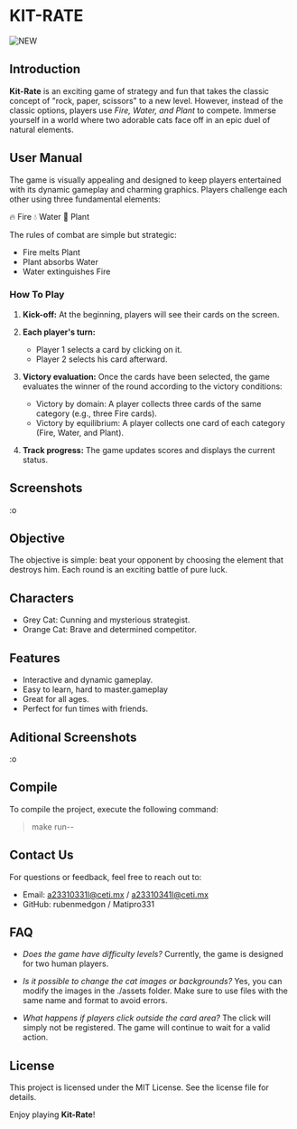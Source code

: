 # KIT-RATE

![NEW](https://github.com/user-attachments/assets/c0c702b0-d67d-471e-a707-a4d87cc4dcf5)

## Introduction

**Kit-Rate** is an exciting game of strategy and fun that takes the classic concept of "rock, paper, scissors" to a new level. However, instead of the classic options, players use *Fire, Water, and Plant*  to compete. Immerse yourself in a world where two adorable cats face off in an epic duel of natural elements.

## User Manual

The game is visually appealing and designed to keep players entertained with its dynamic gameplay and charming graphics. Players challenge each other using three fundamental elements:

🔥 Fire
💧 Water
🌿 Plant

The rules of combat are simple but strategic:
- Fire melts Plant
- Plant absorbs Water
- Water extinguishes Fire

### How To Play

1. **Kick-off:** At the beginning, players will see their cards on the screen.

2. **Each player's turn:**
    - Player 1 selects a card by clicking on it.
    - Player 2 selects his card afterward.

3. **Victory evaluation:** Once the cards have been selected, the game evaluates the winner of the round according to the victory conditions:

    - Victory by domain: A player collects three cards of the same category (e.g., three Fire cards).
    - Victory by equilibrium: A player collects one card of each category (Fire, Water, and Plant).

4. **Track progress:** The game updates scores and displays the current status.

## Screenshots

:o

## Objective

The objective is simple: beat your opponent by choosing the element that destroys him. Each round is an exciting battle of pure luck.

## Characters

- Grey Cat: Cunning and mysterious strategist.
- Orange Cat: Brave and determined competitor.

## Features

- Interactive and dynamic gameplay.
- Easy to learn, hard to master.gameplay
- Great for all ages.
- Perfect for fun times with friends.

## Aditional Screenshots

:o

## Compile

To compile the project, execute the following command:

>make run--

## Contact Us

For questions or feedback, feel free to reach out to:

- Email: a23310331l@ceti.mx / a23310341l@ceti.mx
- GitHub: rubenmedgon / Matipro331

## FAQ

- *Does the game have difficulty levels?*
Currently, the game is designed for two human players. 

- *Is it possible to change the cat images or backgrounds?*
Yes, you can modify the images in the ./assets folder. Make sure to use files with the same name and format to avoid errors.

- *What happens if players click outside the card area?*
The click will simply not be registered. The game will continue to wait for a valid action.

## License

This project is licensed under the MIT License. See the license file for details.

Enjoy playing **Kit-Rate**!